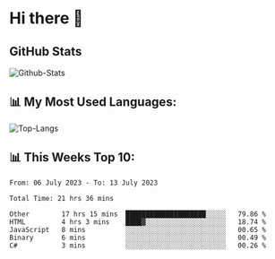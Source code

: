 # Hi there 👋

## GitHub Stats
![Github-Stats](https://github-readme-stats-sigma-five.vercel.app/api?username=ltorson&show_icons=true&theme=radical&count_private=true)

## 📊 My Most Used Languages:
![Top-Langs](https://github-readme-stats-sigma-five.vercel.app/api/top-langs/?username=LTorson&layout=compact&langs_count=10)

## 📊 This Weeks Top 10:
<!--START_SECTION:waka-->

```text
From: 06 July 2023 - To: 13 July 2023

Total Time: 21 hrs 36 mins

Other        17 hrs 15 mins  ████████████████████░░░░░   79.86 %
HTML         4 hrs 3 mins    ████▓░░░░░░░░░░░░░░░░░░░░   18.74 %
JavaScript   8 mins          ░░░░░░░░░░░░░░░░░░░░░░░░░   00.65 %
Binary       6 mins          ░░░░░░░░░░░░░░░░░░░░░░░░░   00.49 %
C#           3 mins          ░░░░░░░░░░░░░░░░░░░░░░░░░   00.26 %
```

<!--END_SECTION:waka-->
